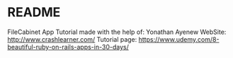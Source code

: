 # README

FileCabinet App Tutorial made with the help of: Yonathan Ayenew
WebSite: http://www.crashlearner.com/
Tutorial page: https://www.udemy.com/8-beautiful-ruby-on-rails-apps-in-30-days/
